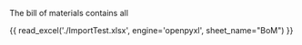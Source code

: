 The bill of materials contains all 


{{ read_excel('./ImportTest.xlsx', engine='openpyxl', sheet_name="BoM") }}

